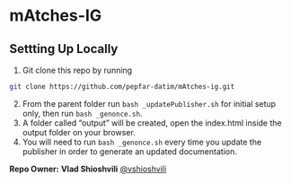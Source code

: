 # mAtches-IG
## Settting Up Locally

1. Git clone this repo by running 
```sh
git clone https://github.com/pepfar-datim/mAtches-ig.git
```
2. From the parent folder run `bash _updatePublisher.sh` for initial setup only, then run `bash _genonce.sh`. 
3. A folder called “output” will be created, open the index.html inside the output folder on your browser.
4. You will need to run `bash _genonce.sh` every time you update the publisher in order to generate an updated documentation.

**Repo Owner:** **Vlad Shioshvili** [@vshioshvili](https://github.com/vshioshvili)

